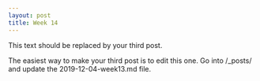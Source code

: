 ```yaml
---
layout: post
title: Week 14
---
```



This text should be replaced by your third post.



The easiest way to make your third post is to edit this one.
Go into /_posts/ and update the 2019-12-04-week13.md file.
